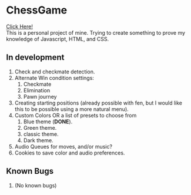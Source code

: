 # ChessGame
[Click Here!](https://phinziegler.github.io/ChessGame/)<br>
This is a personal project of mine. Trying to create something to prove my knowledge of Javascript, HTML, and CSS.

## In development
1. Check and checkmate detection. 
2. Alternate Win condition settings:
    1. Checkmate
    2. Elimination
    3. Pawn journey
3. Creating starting positions (already possible with fen, but I would like this to be possible using a more natural menu).
4. Custom Colors OR a list of presets to choose from
    1. Blue theme (**DONE**).
    2. Green theme.
    3. classic theme.
    4. Dark theme.
5. Audio Queues for moves, and/or music?
6. Cookies to save color and audio preferences.

## Known Bugs
1. (No known bugs)
